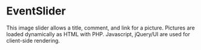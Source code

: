EventSlider
===========

This image slider allows a title, comment, and link for a picture. Pictures are loaded dynamically as HTML with PHP. Javascript, jQuery/UI are used for client-side rendering.
